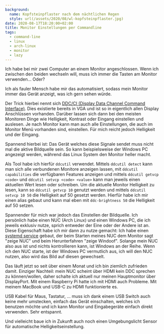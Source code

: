 ```yaml
---
background:
  name: Kopfsteinpflaster nach dem nächtlichen Regen
  style: url(/assets/2020/08/wl-kopfsteinpflaster.jpg)
date: 2020-08-17T18:20:00+02:00
title: Monitor Einstellungen per Commandline
tags:
  - command-line
  - linux
  - arch-linux
  - monitor
  - lazy
---
```

Ich habe bei mir zwei Computer an einem Monitor angeschlossen.
Wenn ich zwischen den beiden wechseln will, muss ich immer die Tasten am Monitor verwenden… Oder?

Ich als fauler Mensch habe mir das automatisiert, sodass mein Monitor immer das Gerät anzeigt, was ich gern sehen würde.
<!--more-->

Der Trick hierbei nennt sich [DDC/CI (Display Data Channel Command Interface)](https://en.wikipedia.org/wiki/Display_Data_Channel).
Dies existierte bereits in VGA und ist so in eigentlich allen Display Anschlüssen vorhanden.
Darüber lassen sich dann bei den meisten Monitoren Dinge wie Helligkeit, Kontrast oder Eingang einstellen und auslesen.
Je nach Monitor kann man auch alle Einstellungen, die auch im Monitor Menü vorhanden sind, einstellen.
Für mich reicht jedoch Helligkeit und der Eingang.

Spannend hierbei ist: Das Gerät welches diese Signale sendet muss nicht mal die aktive Bildquelle sein.
So kann beispielsweise der Windows PC angezeigt werden, während das Linux System den Monitor heller macht.

Als Tool habe ich hierfür `ddcutil` verwendet.
Mittels `ddcutil detect` kann man sich alle verbundenen Monitore anzeigen lassen,
mit `ddcutil capabilities` die verfügbaren Features anzeigen und mittels `ddcutil getvcp <code>` und `ddcutil setvcp <code> <value>` kann man jeweils einen aktuellen Wert lesen oder schreiben.
Um die aktuelle Monitor Helligkeit zu lesen, kann so `ddcutil getvcp 10` genutzt werden und mittels `ddcutil setvcp 10 50` die Helligkeit auf 50 gesetzt werden.
Hierfür habe ich mir einen alias gebaut und kann mal eben mit `ddc-brightness 50` die Helligkeit auf 50 setzen.

Spannender für mich war jedoch das Einstellen der Bildquelle.
Ich persönlich habe einen NUC (Arch Linux) und einen Windows PC, die ich jeweils exklusiv nutze, sprich entweder der Eine oder der Andere ist an.
Diese Eigenschaft habe ich mir dann zu nutze gemacht:
Ich habe einen [systemd service](https://github.com/EdJoPaTo/LinuxScripts/blob/8b741b35a6f6c5584739bf3e27e7eec3ccc2461a/Arch/systemd/nuc-display-switch-windoof.service) gebaut, der beim Starten meines NUC dem Monitor sagt "zeige NUC" und beim Herunterfahren "zeige Windoof".
Solange mein NUC also aus ist und nichts kontrollieren kann, ist Windows an der Reihe.
Wenn ich den NUC starte, ist der Windows PC vermutlich aus, ich will den NUC nutzen, also wird das Bild auf diesen gewechselt.

Das läuft jetzt so seit über einem Monat und ich bin ziemlich zufrieden damit.
Einziger Nachteil: mein NUC scheint über HDMI kein DDC sprechen zu können/wollen, daher schalte ich aktuell nur meinen Hauptmonitor über DisplayPort.
Mit einem Raspberry Pi hatte ich mit HDMI auch Probleme.
Mit meinem MacBook und USB-C zu HDMI funktionierte es.

USB Kabel für Maus, Tastatur, … muss ich dank einem USB Switch auch keine mehr umstecken, einfach das Gerät einschalten, welches ich benutzen möchte und ich kann Monitor und Eingabegeräte einfach direkt verwenden.
Sehr entspannt.

Und vielleicht baue ich in Zukunft auch noch einen Umgebungslicht Sensor für automatische Helligkeitseinstellung.
